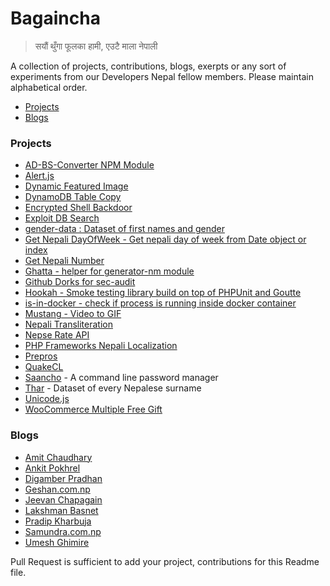 # Bagaincha

> सयौं थुँगा फूलका हामी, एउटै माला नेपाली

 
 A collection of projects, contributions, blogs, exerpts or any sort of experiments from our Developers Nepal fellow members. Please maintain alphabetical order.
 
- [Projects](#projects)
- [Blogs](#blogs)

### Projects
- [AD-BS-Converter NPM Module](https://github.com/techgaun/ad-bs-converter)
- [Alert.js](https://github.com/ankitpokhrel/alert.js/)
- [Dynamic Featured Image](https://github.com/ankitpokhrel/Dynamic-Featured-Image)
- [DynamoDB Table Copy](https://github.com/techgaun/dynamodb-copy-table)
- [Encrypted Shell Backdoor](https://github.com/techgaun/bash-backdoor)
- [Exploit DB Search](https://github.com/techgaun/exploit-db-search)
- [gender-data : Dataset of first names and gender](https://github.com/amitness/gender-data)
- [Get Nepali DayOfWeek - Get nepali day of week from Date object or index](https://github.com/techgaun/get-nepday-of-week)
- [Get Nepali Number](https://github.com/techgaun/get-nepali-number)
- [Ghatta - helper for generator-nm module](https://github.com/techgaun/ghatta)
- [Github Dorks for sec-audit](https://github.com/techgaun/github-dorks)
- [Hookah - Smoke testing library build on top of PHPUnit and Goutte](https://github.com/younginnovations/hookah)
- [is-in-docker - check if process is running inside docker container](https://github.com/techgaun/is-in-docker)
- [Mustang - Video to GIF](https://github.com/techgaun/mustang)
- [Nepali Transliteration](https://rabishah.github.io/nepali-unicode/)
- [Nepse Rate API](https://github.com/acsudeep/nepserate)
- [PHP Frameworks Nepali Localization](https://github.com/devbks/phpFramework-nepali-lang)
- [Prepros](https://github.com/Subash/Prepros)
- [QuakeCL](https://github.com/amitness/QuakeCL)
- [Saancho](https://github.com/nepalihackers/saancho) - A command line password manager
- [Thar](https://github.com/amitness/Thar) - Dataset of every Nepalese surname
- [Unicode.js](https://github.com/ankitpokhrel/unicode.js)
- [WooCommerce Multiple Free Gift](https://github.com/ankitpokhrel/WooCommerce-Multiple-Free-Gift)

### Blogs
- [Amit Chaudhary](http://www.amitness.com)
- [Ankit Pokhrel](http://ankitpokhrel.com.np/blog)
- [Digamber Pradhan](http://www.digamberpradhan.com.np/)
- [Geshan.com.np](http://geshan.com.np)
- [Jeevan Chapagain](http://www.jeevanchapagain.com.np/)
- [Lakshman Basnet](http://www.lakshmanbasnet.com.np/)
- [Pradip Kharbuja](http://www.pradipkharbuja.com.np/)
- [Samundra.com.np](http://www.samundra.com.np)
- [Umesh Ghimire](http://blog.umeshghimire.com.np/)

Pull Request is sufficient to add your project, contributions for this Readme file.


